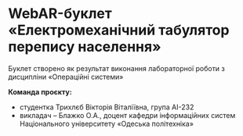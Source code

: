 # WebAR-буклет «Електромеханічний табулятор перепису населення»
Буклет створено як результат виконання лабораторної роботи з дисципліни
«Операційні системи» 

**Команда проєкту:**
- студентка Трихлєб Вікторія Віталіївна, група AI-232
- викладач – Блажко О.А., доцент кафедри інформаційних систем Національного
університету «Одеська політехніка»
